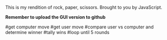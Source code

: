 This is my rendition of rock, paper, scissors. Brought to you by JavaScript.

**Remember to upload the GUI version to github** 


#get computer move
#get user move
#compare user vs computer and determine winner
#tally wins
#loop until 5 rounds